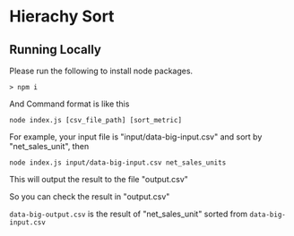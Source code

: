 # Hierachy Sort

## Running Locally
Please run the following to install node packages.

```
> npm i
```

And Command format is like this

```
node index.js [csv_file_path] [sort_metric]
```

For example, your input file is "input/data-big-input.csv" and sort by "net_sales_unit", then

```
node index.js input/data-big-input.csv net_sales_units
```

This will output the result to the file "output.csv"

So you can check the result in "output.csv"

`data-big-output.csv` is the result of "net_sales_unit" sorted from `data-big-input.csv`
